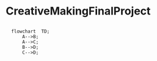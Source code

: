 # CreativeMakingFinalProject
## 
```mermaid
  flowchart  TD;
      A-->B;
      A-->C;
      B-->D;
      C-->D;
```
